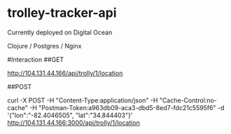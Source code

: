 # trolley-tracker-api

Currently deployed on Digital Ocean 

Clojure / Postgres / Nginx

#Interaction
##GET

http://104.131.44.166/api/trolly/1/location

##POST

curl -X POST -H "Content-Type:application/json" -H "Cache-Control:no-cache" -H "Postman-Token:a963db09-aca3-dbd5-8ed7-fdc21c5595f6" -d '{"lon":"-82.4046505", "lat":"34.844403"}' http://104.131.44.166:3000/api/trolly/1/location

